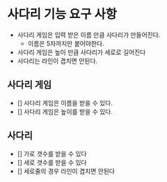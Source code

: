 # 사다리 기능 요구 사항

- 사다리 게임은 입력 받은 이름 만큼 사다리가 만들어진다.
  - 이름은 5자까지만 붙어야한다.
- 사다리 게임은 높이 만큼 사다리가 세로로 길어진다
- 사다리는 라인이 겹치면 안된다.


## 사다리 게임
- [] 사다리 게임은 이름을 받을 수 있다.
- [] 사다리 게임은 높이를 받을 수 있다.

## 사다리
- [] 가로 갯수를 받을 수 있다
- [] 세로 갯수를 받을 수 있다
- [] 세로줄의 경우 라인이 겹치면 안된다
